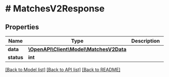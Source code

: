 # # MatchesV2Response

## Properties

Name | Type | Description | Notes
------------ | ------------- | ------------- | -------------
**data** | [**\OpenAPI\Client\Model\MatchesV2Data**](MatchesV2Data.md) |  |
**status** | **int** |  |

[[Back to Model list]](../../README.md#models) [[Back to API list]](../../README.md#endpoints) [[Back to README]](../../README.md)
